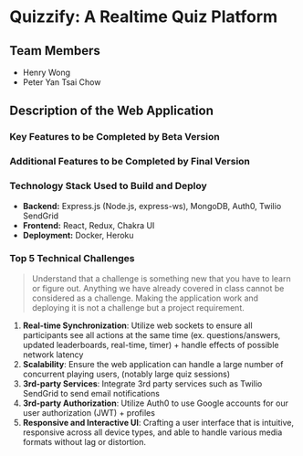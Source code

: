 # Quizzify: A Realtime Quiz Platform

## Team Members
- Henry Wong
- Peter Yan Tsai Chow

## Description of the Web Application



### Key Features to be Completed by Beta Version



### Additional Features to be Completed by Final Version



### Technology Stack Used to Build and Deploy
- **Backend:** Express.js (Node.js, express-ws), MongoDB, Auth0, Twilio SendGrid
- **Frontend:** React, Redux, Chakra UI
- **Deployment:** Docker, Heroku

### Top 5 Technical Challenges
> Understand that a challenge is something new that you have to learn or figure out. Anything we have already covered in class cannot be considered as a challenge. Making the application work and deploying it is not a challenge but a project requirement.

1. **Real-time Synchronization**: Utilize web sockets to ensure all participants see all actions at the same time (ex. questions/answers, updated leaderboards, real-time, timer) + handle effects of possible network latency
2. **Scalability**: Ensure the web application can handle a large number of concurrent playing users, (notably large quiz sessions)
3. **3rd-party Services**: Integrate 3rd party services such as Twilio SendGrid to send email notifications 
4. **3rd-party Authorization**: Utilize Auth0 to use Google accounts for our user authorization (JWT) + profiles
5. **Responsive and Interactive UI**: Crafting a user interface that is intuitive, responsive across all device types, and able to handle various media formats without lag or distortion.
